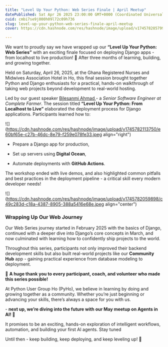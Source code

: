 ```yaml
---
title: "Level Up Your Python: Web Series Finale | April Meetup"
datePublished: Sat Apr 26 2025 23:00:00 GMT+0000 (Coordinated Universal Time)
cuid: cmbi7se9j000h09l72c09h736
slug: level-up-your-python-web-series-finale-april-meetup
cover: https://cdn.hashnode.com/res/hashnode/image/upload/v1745782857998/5727b8fa-9d90-4c4e-802c-6ed4a70a4976.jpeg

---
```


We want to proudly say we have wrapped up our **“Level Up Your Python: Web Series”** with an exciting finale focused on deploying Django apps - from localhost to live production! 🚀 After three months of learning, building, and growing together.

Held on Saturday, April 26, 2025, at the Ghana Registered Nurses and Midwives Association Hotel in Ho, this final session brought together Python and Django enthusiasts for a practical, hands-on walkthrough of taking web projects beyond development to real-world hosting.

Led by our guest speaker [Bilesanmi Ahmad](https://x.com/femibilesanmi),- a *Senior Software Engineer at Complete Farmer*. The session titled **“Level Up Your Python: From Localhost to Live”** elaborated the deployment process for Django applications. Participants learned how to:

![](https://cdn.hashnode.com/res/hashnode/image/upload/v1745782113750/e60bf65e-c27b-46dc-8e79-f259e078fe33.jpeg align="right")

* Prepare a Django app for production,
    
* Set up servers using **Digital Ocean**,
    
* Automate deployments with **GitHub Actions**.
    

The workshop ended with live demos, and also highlighted common pitfalls and best practices in the deployment pipeline - a critical skill every modern developer needs!

![](https://cdn.hashnode.com/res/hashnode/image/upload/v1745782059898/c49c283d-c18a-4387-8905-388a5416e68e.jpeg align="center")

### **Wrapping Up Our Web Journey**

Our Web Series journey started in February 2025 with the basics of Django, continued with a deeper dive into Django’s core concepts in March, and now culminated with learning how to confidently ship projects to the world.

Throughout this series, participants not only improved their backend development skills but also built real-world projects like our **Community Hub** app - gaining practical experience from database modeling to deployment.

🌟 **A huge thank you to every participant, coach, and volunteer who made this series possible!**

At Python User Group Ho (PyHo), we believe in learning by doing and growing together as a community. Whether you’re just beginning or advancing your skills, there’s always a space for you with us.

\- **next up, we’re diving into the future with our May meetup on Agents in AI! 🤖**

It promises to be an exciting, hands-on exploration of intelligent workflows, automation, and building your first AI agents. Stay tuned

Until then - keep building, keep deploying, and keep leveling up! 🚀